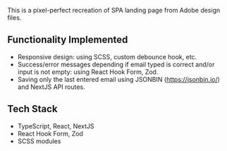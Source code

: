 This is a pixel-perfect recreation of SPA landing page from Adobe design files.

## Functionality Implemented

- Responsive design: using SCSS, custom debounce hook, etc.
- Success/error messages depending if email typed is correct and/or input is not empty: using React Hook Form, Zod.
- Saving only the last entered email using JSONBIN (https://jsonbin.io/) and NextJS API routes.

## Tech Stack

- TypeScript, React, NextJS
- React Hook Form, Zod
- SCSS modules
